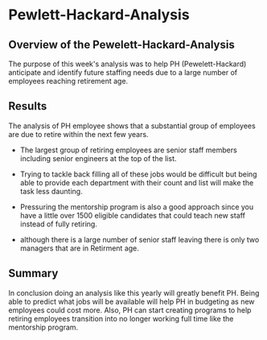# Pewlett-Hackard-Analysis 


## Overview of the Pewelett-Hackard-Analysis 
The purpose of this week's analysis was to help PH (Pewelett-Hackard) anticipate and identify future staffing needs due to a large number of employees reaching retirement age.   
 

## Results 
The analysis of PH employee shows that a substantial group of employees are due to retire within the next few years. 

- The largest group of retiring employees are senior staff members including senior engineers at the top of the list.  

- Trying to tackle back filling all of these jobs would be difficult but being able to provide each department with their count and list will make the task less daunting.  

- Pressuring the mentorship program is also a good approach since you have a little over 1500 eligible candidates that could teach new staff instead of fully retiring.  

- although there is a large number of senior staff leaving there is only two managers that are in Retirment age.   
  

## Summary 
In conclusion doing an analysis like this yearly will greatly benefit PH.  Being able to predict what jobs will be available will help PH in budgeting as new employees could cost more. Also, PH can start creating programs to help retiring employees transition into no longer working full time like the mentorship program.   
